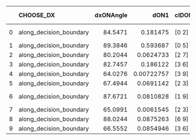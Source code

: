 |    | CHOOSE_DX               |   dxONAngle |       dON1 | cIDON1   |   dON_patch_1 |   nTON |        dON |   dxOFFAngle |       dOFF1 | cIDOFF1   |   dOFF_patch_1 |   nTOFF |        dOFF | SUCCESS   |   nExp |   dual_point_id |   subpoint_time_seconds |   total_execution_time |       logp |    dOFF/dON | Vote dOFF>dON   |
|---:|:------------------------|------------:|-----------:|:---------|--------------:|-------:|-----------:|-------------:|------------:|:----------|---------------:|--------:|------------:|:----------|-------:|----------------:|------------------------:|-----------------------:|-----------:|------------:|:----------------|
|  0 | along_decision_boundary |     84.5471 | 0.181475   | [0 2]    |    0.181475   |      1 | 0.181475   |      62.7212 | 1.1661e-05  | [1 2]     |    1.1661e-05  |       1 | 1.1661e-05  | False     |      1 |              31 |                2.3247   |                55.8708 |  0         | 6.42568e-05 | False           |
|  1 | along_decision_boundary |     89.3846 | 0.593687   | [0 5]    |    0.593687   |      1 | 0.593687   |      65.7805 | 1.69653     | [1 5]     |    1.69653     |       1 | 1.69653     | True      |      2 |              39 |               16.4369   |                78.4363 | -0.5       | 2.85762     | True            |
|  2 | along_decision_boundary |     80.2044 | 0.0624733  | [2 7]    |    0.0624733  |      1 | 0.0624733  |      65.7338 | 0.503529    | [2 7]     |    0.503529    |       1 | 0.503529    | True      |      3 |             114 |                4.67619  |               232.529  | -0         | 8.0599      | True            |
|  3 | along_decision_boundary |     82.7457 | 0.186122   | [3 6]    |    0.186122   |      1 | 0.186122   |      82.214  | 0.384837    | [3 6]     |    0.384837    |       1 | 0.384837    | True      |      4 |             173 |                4.99483  |               339.124  | -0.166667  | 2.06766     | True            |
|  4 | along_decision_boundary |     64.0276 | 0.00722757 | [3 9]    |    0.00722757 |      1 | 0.00722757 |      67.5047 | 0.0260798   | [3 9]     |    0.0260798   |       1 | 0.0260798   | True      |      5 |             199 |                0.869879 |               389.311  | -0.5       | 3.60837     | True            |
|  5 | along_decision_boundary |     67.4944 | 0.0691142  | [2 3]    |    0.0691142  |      1 | 0.0691142  |      79.9621 | 0.0375257   | [2 3]     |    0.0375257   |       1 | 0.0375257   | False     |      6 |             218 |                2.0513   |               424.619  | -0.9       | 0.542953    | False           |
|  6 | along_decision_boundary |     87.6721 | 0.0810828  | [1 9]    |    0.0810828  |      1 | 0.0810828  |      66.5831 | 2.41659e-05 | [1 9]     |    2.41659e-05 |       1 | 2.41659e-05 | False     |      7 |             231 |                1.71354  |               445.947  | -0.333333  | 0.00029804  | False           |
|  7 | along_decision_boundary |     65.0991 | 0.0061545  | [2 3]    |    0.0061545  |      1 | 0.0061545  |      79.4899 | 0.00260723  | [2 3]     |    0.00260723  |       1 | 0.00260723  | False     |      8 |             300 |                0.820889 |               598.473  | -0.0714286 | 0.42363     | False           |
|  8 | along_decision_boundary |     88.0244 | 0.0875263  | [6 9]    |    0.0875263  |      1 | 0.0875263  |      80.6234 | 0.120271    | [6 9]     |    0.120271    |       1 | 0.120271    | True      |      9 |             316 |                2.72589  |               616.705  | -0         | 1.37412     | True            |
|  9 | along_decision_boundary |     66.5552 | 0.0854946  | [3 6]    |    0.0854946  |      1 | 0.0854946  |      65.1181 | 0.0870607   | [3 6]     |    0.0870607   |       1 | 0.0870607   | True      |     10 |             406 |                1.88673  |               775.684  | -0.0555556 | 1.01832     | True            |